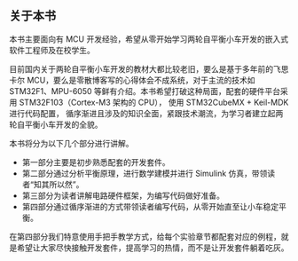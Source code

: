 ## 关于本书

本书主要面向有 MCU 开发经验，希望从零开始学习两轮自平衡小车开发的嵌入式软件工程师及在校学生。

目前国内关于两轮自平衡小车开发的教材大都比较老旧，要么是基于多年前的飞思卡尔 MCU，要么是零散博客写的心得体会不成系统，对于主流的技术如 STM32F1、MPU-6050 等鲜有介绍。本书希望打破这种局面，配套的硬件平台采用 STM32F103（Cortex-M3 架构的 CPU）， 使用 STM32CubeMX + Keil-MDK 进行代码配置， 循序渐进且涉及的知识全面，紧跟技术潮流，为学习者建立起两轮自平衡小车开发的全貌。

本书将分为以下几个部分进行讲解。

- 第一部分主要是初步熟悉配套的开发套件。
- 第二部分通过分析平衡原理，进行数学建模并进行 Simulink 仿真，带领读者“知其所以然”。
- 第三部分为读者讲解电路硬件框架，为编写代码做好准备。
- 第四部分通过循序渐进的方式带领读者编写代码，从零开始直至让小车稳定平衡。

在第四部分我们特意使用手把手教学方式，给每个实验章节都配套对应的例程，就是希望让大家尽快接触开发套件，提高学习的热情，而不是让开发套件躺着吃灰。
